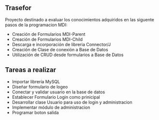 ﻿## Trasefor

Proyecto destinado a evaluar los conocimientos adquiridos en las siguente pasos de la programacion MDI:

- Creación de Formularios MDI-Parent
- Creación de Formularios MDI-Child
- Descarga e incorporación de libreria Connector/J
- Creación de Clase de conexión a Base de Datos
- Utilización de CRUD desde formularios a Base de Datos

## Tareas a realizar

- Importar librería MySQL
- Diseñar formulario de logeo
- Conectar y validar usuario en la base de datos
- Establecer Formulario Login como prinicipal
- Desarrollar clase Usuario para uso de login y administracion
- Implementar módulo de administracion
- Programar boton salida